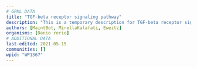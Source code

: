 ```yaml
---
# GPML DATA
title: "TGF-beta receptor signaling pathway"
description: "This is a temporary description for TGF-beta receptor signaling pathway"
authors: [MaintBot, MirellaKalafati, Eweitz]
organisms: [Danio rerio]
# ADDITIONAL DATA
last-edited: 2021-05-15
communities: []
wpid: "WP1367"
---
```

